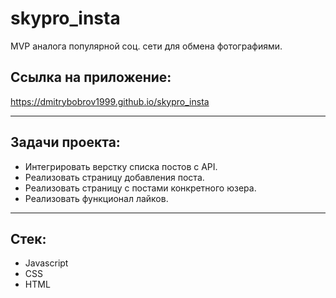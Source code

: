 # skypro_insta

MVP аналога популярной соц. сети для обмена фотографиями.

## Ссылка на приложение:

https://dmitrybobrov1999.github.io/skypro_insta

____

## Задачи проекта:

* Интегрировать верстку списка постов с API.
* Реализовать страницу добавления поста.
* Реализовать страницу с постами конкретного юзера.
* Реализовать функционал лайков.

____

## Стек:

* Javascript
* CSS
* HTML
